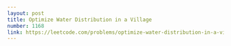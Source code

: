 ```yaml
---
layout: post
title: Optimize Water Distribution in a Village
number: 1168
link: https://leetcode.com/problems/optimize-water-distribution-in-a-village
---
```

